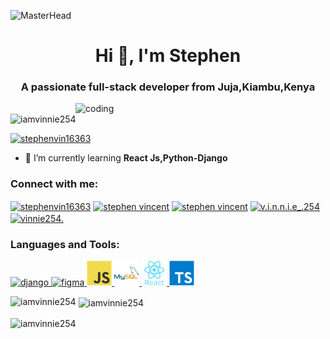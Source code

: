 ![MasterHead](https://cdn.vectorstock.com/i/500p/39/11/programming-and-software-development-web-page-vector-30433911.jpg)
 <h1 align="center">Hi 👋, I'm Stephen</h1>
<h3 align="center">A passionate full-stack developer from Juja,Kiambu,Kenya</h3>
<img align="right" alt="coding" width="400" src="https://cdn.dribbble.com/users/730703/screenshots/6581243/avento.gif">

<p align="left"> <img src="https://komarev.com/ghpvc/?username=iamvinnie254&label=Profile%20views&color=0e75b6&style=flat" alt="iamvinnie254" /> </p>

<p align="left"> <a href="https://twitter.com/stephenvin16363" target="blank"><img src="https://img.shields.io/twitter/follow/stephenvin16363?logo=twitter&style=for-the-badge" alt="stephenvin16363" /></a> </p>

- 🌱 I’m currently learning **React Js,Python-Django**

<h3 align="left">Connect with me:</h3>
<p align="left">
<a href="https://twitter.com/stephenvin16363" target="blank"><img align="center" src="https://raw.githubusercontent.com/rahuldkjain/github-profile-readme-generator/master/src/images/icons/Social/twitter.svg" alt="stephenvin16363" height="30" width="40" /></a>
<a href="https://linkedin.com/in/stephen vincent" target="blank"><img align="center" src="https://raw.githubusercontent.com/rahuldkjain/github-profile-readme-generator/master/src/images/icons/Social/linked-in-alt.svg" alt="stephen vincent" height="30" width="40" /></a>
<a href="https://fb.com/stephen vincent" target="blank"><img align="center" src="https://raw.githubusercontent.com/rahuldkjain/github-profile-readme-generator/master/src/images/icons/Social/facebook.svg" alt="stephen vincent" height="30" width="40" /></a>
<a href="https://instagram.com/v.i.n.n.i.e_.254" target="blank"><img align="center" src="https://raw.githubusercontent.com/rahuldkjain/github-profile-readme-generator/master/src/images/icons/Social/instagram.svg" alt="v.i.n.n.i.e_.254" height="30" width="40" /></a>
<a href="https://www.youtube.com/c/vinnie254." target="blank"><img align="center" src="https://raw.githubusercontent.com/rahuldkjain/github-profile-readme-generator/master/src/images/icons/Social/youtube.svg" alt="vinnie254." height="30" width="40" /></a>
</p>

<h3 align="left">Languages and Tools:</h3>
<p align="left"> <a href="https://www.djangoproject.com/" target="_blank" rel="noreferrer"> <img src="https://cdn.worldvectorlogo.com/logos/django.svg" alt="django" width="40" height="40"/> </a> <a href="https://www.figma.com/" target="_blank" rel="noreferrer"> <img src="https://www.vectorlogo.zone/logos/figma/figma-icon.svg" alt="figma" width="40" height="40"/> </a>  <a href="https://developer.mozilla.org/en-US/docs/Web/JavaScript" target="_blank" rel="noreferrer"> <img src="https://raw.githubusercontent.com/devicons/devicon/master/icons/javascript/javascript-original.svg" alt="javascript" width="40" height="40"/> </a> <a href="https://laravel.com/" target="_blank" rel="noreferrer"> <a href="https://www.mysql.com/" target="_blank" rel="noreferrer"> <img src="https://raw.githubusercontent.com/devicons/devicon/master/icons/mysql/mysql-original-wordmark.svg" alt="mysql" width="40" height="40"/> </a> <a href="https://nodejs.org" target="_blank" rel="noreferrer"> <!-- <img src="https://raw.githubusercontent.com/devicons/devicon/master/icons/nodejs/nodejs-original-wordmark.svg" alt="nodejs" width="40" height="40"/>  </a>--> <a href="https://reactjs.org/" target="_blank" rel="noreferrer"> <img src="https://raw.githubusercontent.com/devicons/devicon/master/icons/react/react-original-wordmark.svg" alt="react" width="40" height="40"/> </a> <a href="https://www.typescriptlang.org/" target="_blank" rel="noreferrer"> <img src="https://raw.githubusercontent.com/devicons/devicon/master/icons/typescript/typescript-original.svg" alt="typescript" width="40" height="40"/> </a> </p>

<p><img align="left" src="https://github-readme-stats.vercel.app/api/top-langs?username=iamvinnie254&show_icons=true&locale=en&layout=compact" alt="iamvinnie254" /></p>

<p>&nbsp;<img align="center" src="https://github-readme-stats.vercel.app/api?username=iamvinnie254&show_icons=true&locale=en" alt="iamvinnie254" /></p>

<p><img align="center" src="https://github-readme-streak-stats.herokuapp.com/?user=iamvinnie254&" alt="iamvinnie254" /></p>
